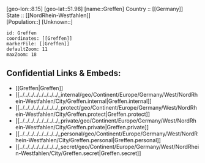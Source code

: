 ﻿---
location: [51.98,8.15] 
mapzoom: [7,12] 
mapmarker: city 
type: City
tags:
- geo/City


SpocWebEntityId: 30560
isDeleted: false
confidential: public

---
[geo-lon::8.15] 
[geo-lat::51.98] 
[name::Greffen] 
Country :: [[Germany]]  
State :: [[NordRhein-Westfahlen]]  
[Population::] 
[Unknown::] 


```leaflet
id: Greffen
coordinates: [[Greffen]] 
markerFile: [[Greffen]] 
defaultZoom: 11 
maxZoom: 18
```


## Confidential Links & Embeds: 
- [[Greffen|Greffen]]  
- [[../../../../../../../../_internal/geo/Continent/Europe/Germany/West/NordRhein-Westfahlen/City/Greffen.internal|Greffen.internal]] 
- [[../../../../../../../../_protect/geo/Continent/Europe/Germany/West/NordRhein-Westfahlen/City/Greffen.protect|Greffen.protect]] 
- [[../../../../../../../../_private/geo/Continent/Europe/Germany/West/NordRhein-Westfahlen/City/Greffen.private|Greffen.private]] 
- [[../../../../../../../../_personal/geo/Continent/Europe/Germany/West/NordRhein-Westfahlen/City/Greffen.personal|Greffen.personal]] 
- [[../../../../../../../../_secret/geo/Continent/Europe/Germany/West/NordRhein-Westfahlen/City/Greffen.secret|Greffen.secret]] 
